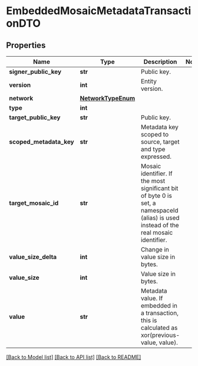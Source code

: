 # EmbeddedMosaicMetadataTransactionDTO

## Properties
Name | Type | Description | Notes
------------ | ------------- | ------------- | -------------
**signer_public_key** | **str** | Public key. | 
**version** | **int** | Entity version. | 
**network** | [**NetworkTypeEnum**](NetworkTypeEnum.md) |  | 
**type** | **int** |  | 
**target_public_key** | **str** | Public key. | 
**scoped_metadata_key** | **str** | Metadata key scoped to source, target and type expressed. | 
**target_mosaic_id** | **str** | Mosaic identifier. If the most significant bit of byte 0 is set, a namespaceId (alias) is used instead of the real mosaic identifier.  | 
**value_size_delta** | **int** | Change in value size in bytes. | 
**value_size** | **int** | Value size in bytes. | 
**value** | **str** | Metadata value. If embedded in a transaction, this is calculated as xor(previous-value, value). | 

[[Back to Model list]](../README.md#documentation-for-models) [[Back to API list]](../README.md#documentation-for-api-endpoints) [[Back to README]](../README.md)


